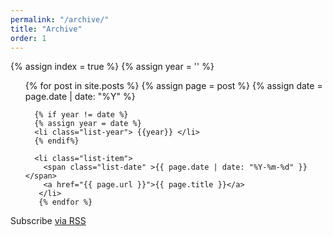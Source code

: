 ```yaml
---
permalink: "/archive/"
title: "Archive"
order: 1
---
```


<div>

   {% assign index = true %}
   {% assign year  = '' %}

   <ul class="article-list">
      {% for post in site.posts %}
      {% assign page = post %}
      {% assign date = page.date | date: "%Y" %}

      {% if year != date %}
      {% assign year = date %}
      <li class="list-year"> {{year}} </li>
      {% endif%}

      <li class="list-item">
        <span class="list-date" >{{ page.date | date: "%Y-%m-%d" }}</span> 
        <a href="{{ page.url }}">{{ page.title }}</a>
       </li>
       {% endfor %}
   </ul>

<p class="rss-subscribe">Subscribe <a href="{{ "/feed.xml" | prepend: site.baseurl }}">via RSS</a></p>

</div>
